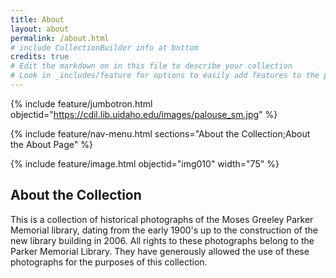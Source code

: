```yaml
---
title: About
layout: about
permalink: /about.html
# include CollectionBuilder info at bottom
credits: true
# Edit the markdown on in this file to describe your collection
# Look in _includes/feature for options to easily add features to the page
---
```


{% include feature/jumbotron.html objectid="https://cdil.lib.uidaho.edu/images/palouse_sm.jpg" %}

{% include feature/nav-menu.html sections="About the Collection;About the About Page" %}

{% include feature/image.html objectid="img010" width="75" %}

## About the Collection

This is a collection of historical photographs of the Moses Greeley Parker Memorial library, dating from the early 1900's up to the construction of the new library building in 2006. All rights to these photographs belong to the Parker Memorial Library. They have generously allowed the use of these photographs for the purposes of this collection.
